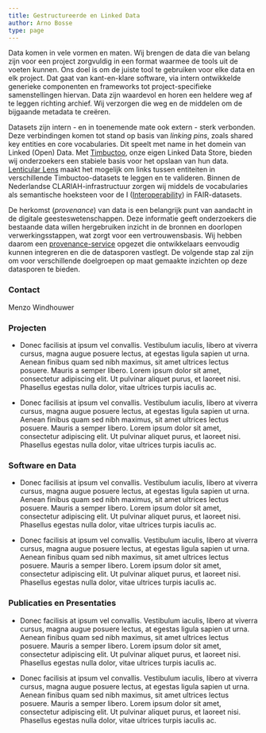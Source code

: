 ```yaml
---
title: Gestructureerde en Linked Data
author: Arno Bosse
type: page
---
```

Data komen in vele vormen en maten. Wij brengen de data die van belang zijn voor een project zorgvuldig in een format waarmee de tools uit de voeten kunnen. Ons doel is om de juiste tool te gebruiken voor elke data en elk project. Dat gaat van kant-en-klare software, via intern ontwikkelde generieke componenten en frameworks tot project-specifieke samenstellingen hiervan. Data zijn waardevol en horen een heldere weg af te leggen richting archief. Wij verzorgen die weg en de middelen om de bijgaande metadata te creëren.

Datasets zijn intern - en in toenemende mate ook extern - sterk verbonden. Deze verbindingen komen tot stand op basis van _linking pins_, zoals shared key entities en core vocabularies. Dit speelt met name in het domein van Linked (Open) Data. Met [Timbuctoo](https://github.com/HuygensING/timbuctoo), onze eigen Linked Data Store, bieden wij onderzoekers een stabiele basis voor het opslaan van hun data. [Lenticular Lens](https://lenticularlens.org/) maakt het mogelijk om links tussen entiteiten in verschillende Timbuctoo-datasets te leggen en te valideren. Binnen de Nederlandse CLARIAH-infrastructuur zorgen wij middels de vocabularies als semantische hoeksteen voor de I ([Interoperability](https://www.go-fair.org/fair-principles/i1-metadata-use-formal-accessible-shared-broadly-applicable-language-knowledge-representation/)) in FAIR-datasets.

De herkomst (_provenance_) van data is een belangrijk punt van aandacht in de digitale geesteswetenschappen. Deze informatie geeft onderzoekers die bestaande data willen hergebruiken inzicht in de bronnen en doorlopen verwerkingsstappen, wat zorgt voor een vertrouwensbasis. Wij hebben daarom een [provenance-service](https://github.com/knaw-huc/provenance) opgezet die ontwikkelaars eenvoudig kunnen integreren en die de datasporen vastlegt. De volgende stap zal zijn om voor verschillende doelgroepen op maat gemaakte inzichten op deze datasporen te bieden.


### Contact

Menzo Windhouwer 

### Projecten

- Donec facilisis at ipsum vel convallis. Vestibulum iaculis, libero at viverra cursus, magna augue posuere lectus, at egestas ligula sapien ut urna. Aenean finibus quam sed nibh maximus, sit amet ultrices lectus posuere. Mauris a semper libero. Lorem ipsum dolor sit amet, consectetur adipiscing elit. Ut pulvinar aliquet purus, et laoreet nisi. Phasellus egestas nulla dolor, vitae ultrices turpis iaculis ac.

- Donec facilisis at ipsum vel convallis. Vestibulum iaculis, libero at viverra cursus, magna augue posuere lectus, at egestas ligula sapien ut urna. Aenean finibus quam sed nibh maximus, sit amet ultrices lectus posuere. Mauris a semper libero. Lorem ipsum dolor sit amet, consectetur adipiscing elit. Ut pulvinar aliquet purus, et laoreet nisi. Phasellus egestas nulla dolor, vitae ultrices turpis iaculis ac.

### Software en Data

- Donec facilisis at ipsum vel convallis. Vestibulum iaculis, libero at viverra cursus, magna augue posuere lectus, at egestas ligula sapien ut urna. Aenean finibus quam sed nibh maximus, sit amet ultrices lectus posuere. Mauris a semper libero. Lorem ipsum dolor sit amet, consectetur adipiscing elit. Ut pulvinar aliquet purus, et laoreet nisi. Phasellus egestas nulla dolor, vitae ultrices turpis iaculis ac.

- Donec facilisis at ipsum vel convallis. Vestibulum iaculis, libero at viverra cursus, magna augue posuere lectus, at egestas ligula sapien ut urna. Aenean finibus quam sed nibh maximus, sit amet ultrices lectus posuere. Mauris a semper libero. Lorem ipsum dolor sit amet, consectetur adipiscing elit. Ut pulvinar aliquet purus, et laoreet nisi. Phasellus egestas nulla dolor, vitae ultrices turpis iaculis ac.

### Publicaties en Presentaties

- Donec facilisis at ipsum vel convallis. Vestibulum iaculis, libero at viverra cursus, magna augue posuere lectus, at egestas ligula sapien ut urna. Aenean finibus quam sed nibh maximus, sit amet ultrices lectus posuere. Mauris a semper libero. Lorem ipsum dolor sit amet, consectetur adipiscing elit. Ut pulvinar aliquet purus, et laoreet nisi. Phasellus egestas nulla dolor, vitae ultrices turpis iaculis ac.

- Donec facilisis at ipsum vel convallis. Vestibulum iaculis, libero at viverra cursus, magna augue posuere lectus, at egestas ligula sapien ut urna. Aenean finibus quam sed nibh maximus, sit amet ultrices lectus posuere. Mauris a semper libero. Lorem ipsum dolor sit amet, consectetur adipiscing elit. Ut pulvinar aliquet purus, et laoreet nisi. Phasellus egestas nulla dolor, vitae ultrices turpis iaculis ac.
